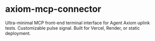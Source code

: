 # axiom-mcp-connector
Ultra-minimal MCP front-end terminal interface for Agent Axiom uplink tests. Customizable pulse signal. Built for Vercel, Render, or static deployment.
